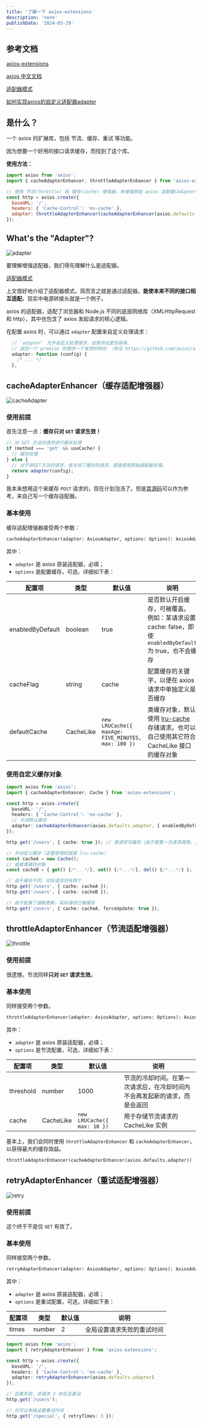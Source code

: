 ```yaml
---
title: '了解一下 axios-extensions'
description: 'none'
publishDate: '2024-03-29'
---
```


## 参考文档

[axios-extensions](https://github.com/kuitos/axios-extensions)

[axios 中文文档](https://axios-http.com/zh/docs/intro)

[适配器模式](https://refactoringguru.cn/design-patterns/adapter)

[如何实现axios的自定义适配器adapter](https://www.jb51.net/article/212290.htm#_label0)

## 是什么？

一个 axios 的扩展库，包括 节流、缓存、重试 等功能。

因为想要一个好用的接口请求缓存，而找到了这个库。

**使用方法：**

```js
import axios from 'axios';
import { cacheAdapterEnhancer, throttleAdapterEnhancer } from 'axios-extensions';

// 使用 节流(throttle) 和 缓存(cache) 增强器，来增强原始 axios 适配器(Adapter)
const http = axios.create({
  baseURL: '/',
  headers: { 'Cache-Control': 'no-cache' },
  adapter: throttleAdapterEnhancer(cacheAdapterEnhancer(axios.defaults.adapter))
});
```

## What's the "Adapter"?

![adapter](https://s2.loli.net/2024/03/29/qBpJ9FRbDjOf1K4.png)

要理解增强适配器，我们得先理解什么是适配器。

[适配器模式](https://refactoringguru.cn/design-patterns/adapter)

上文很好地介绍了适配器模式。简而言之就是通过适配器，**能使本来不同的接口相互适配**。现实中电源转接头就是一个例子。

axios 的适配器，适配了浏览器和 Node.js 不同的底层网络库（XMLHttpRequest 和 http），其中也包含了 axios 发起请求的核心逻辑。

在配置 axios 时，可以通过 `adapter` 配置来自定义处理请求：

```js
  // `adapter` 允许自定义处理请求，这使测试更加容易。
  // 返回一个 promise 并提供一个有效的响应 （参见 https://github.com/axios/axios/blob/v1.x/lib/adapters/README.md）。
  adapter: function (config) {
    /* ... */
  },
```

## cacheAdapterEnhancer（缓存适配增强器）

![cacheAdapter](https://s2.loli.net/2024/03/29/eaBnMNOwCIZUobA.jpg)

### 使用前提

首先注意一点：**缓存只对 `GET` 请求生效！**

``` ts
// 对 GET 方法的请求进行缓存处理
if (method === 'get' && useCache) {
  // 缓存处理
} else {
  // 对于非GET方法的请求，或关闭了缓存的请求，直接使用原始适配器处理。
  return adapter(config);
}
```

我本来想用这个来缓存 `POST` 请求的，现在计划泡汤了。但是[其源码](./codes/axios-extensions/cacheAdapterEnhancer.ts)可以作为参考，来自己写一个缓存适配器。

### 基本使用

缓存适配增强器接受两个参数：

```txt
cacheAdapterEnhancer(adapter: AxiosAdapter, options: Options): AxiosAdapter
```

其中：

- `adapter` 是 axios 原装适配器，必填；
- `options` 是配置缓存，可选，详细如下表：

| 配置项 | 类型 | 默认值 | 说明 |
| --- | --- | --- | --- |
|enabledByDefault|boolean|true|是否默认开启缓存，可被覆盖。<br /> 例如：某请求设置 cache: false，即使 `enabledByDefault` 为 true，也不会缓存|
|cacheFlag|string|cache|配置缓存的关键字，以便在 axios 请求中单独定义是否缓存|
|defaultCache|CacheLike|`new LRUCache({ maxAge: FIVE_MINUTES, max: 100 })`|类缓存对象，默认使用 [lru-cache](https://www.npmjs.com/package/lru-cache) 存储请求。也可以自己使用其它符合 CacheLike 接口的缓存对象|

### 使用自定义缓存对象

```ts
import axios from 'axios';
import { cacheAdapterEnhancer, Cache } from 'axios-extensions';

const http = axios.create({
  baseURL: '/',
  headers: { 'Cache-Control': 'no-cache' },
  // 关闭默认缓存
  adapter: cacheAdapterEnhancer(axios.defaults.adapter, { enabledByDefault: false })
});

http.get('/users', { cache: true }); // 使请求可缓存（由于是第一次请求调用，发送了真实的 http 请求）

// 手动定义缓存（这里使用的就是 lru-cache）
const cacheA = new Cache();
// 或者类缓存对象
const cacheB = { get() {/*...*/}, set() {/*...*/}, del() {/*...*/} };

// 由于缓存不同，实际请求将有两个
http.get('/users', { cache: cacheA });
http.get('/users', { cache: cacheB });

// 由于配置了强制更新，实际请求已被缓存
http.get('/users', { cache: cacheA, forceUpdate: true });
```

## throttleAdapterEnhancer（节流适配增强器）

![throttle](https://s2.loli.net/2024/03/29/zb3NUkIBAqYwl6W.jpg)

### 使用前提

很遗憾，节流同样**只对 `GET` 请求生效**。

### 基本使用

同样接受两个参数。

```txt
throttleAdapterEnhancer(adapter: AxiosAdapter, options: Options): AxiosAdapter
```

其中：

- `adapter` 是 axios 原装适配器，必填；
- `options` 是节流配置，可选，详细如下表：

| 配置项 | 类型 | 默认值 | 说明 |
| --- | --- | --- | --- |
|threshold|number|1000|节流的冷却时间。在第一次请求后，在冷却时间内不会再发起新的请求，而是会返回|
|cache|CacheLike|`new LRUCache({ max: 10 })`|用于存储节流请求的 CacheLike 实例|

基本上，我们会同时使用 `throttleAdapterEnhancer` 和 `cacheAdapterEnhancer`，以获得最大的缓存效益。

```txt
throttleAdapterEnhancer(cacheAdapterEnhancer(axios.defaults.adapter))
```

## retryAdapterEnhancer（重试适配增强器）

![retry](https://s2.loli.net/2024/03/29/iVfOI6NCkjJ3q1D.jpg)

### 使用前提

这个终于不是仅 `GET` 有效了。

### 基本使用

同样接受两个参数。

```txt
retryAdapterEnhancer(adapter: AxiosAdapter, options: Options): AxiosAdapter
```

其中：

- `adapter` 是 axios 原装适配器，必填；
- `options` 是重试配置，可选，详细如下表：

| 配置项 | 类型 | 默认值 | 说明 |
| --- | --- | --- | --- |
|times|number|2|全局设置请求失败的重试时间|

```ts
import axios from 'axios';
import { retryAdapterEnhancer } from 'axios-extensions';

const http = axios.create({
  baseURL: '/',
  headers: { 'Cache-Control': 'no-cache' },
  adapter: retryAdapterEnhancer(axios.defaults.adapter)
});

// 如果失败，该请求 2 秒后会重试
http.get('/users');

// 也可以单独设置重试时间
http.get('/special', { retryTimes: 3 });
```

